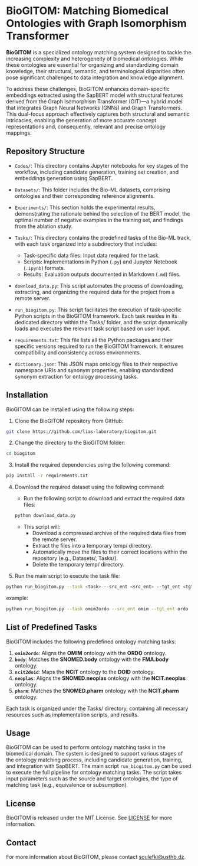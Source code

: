 # BioGITOM: Matching Biomedical Ontologies with Graph Isomorphism Transformer

**BioGITOM** is a specialized ontology matching system designed to tackle the increasing complexity and heterogeneity of biomedical ontologies. While these ontologies are essential for organizing and standardizing domain knowledge, their structural, semantic, and terminological disparities often pose significant challenges to data integration and knowledge alignment.

To address these challenges, BioGITOM enhances domain-specific embeddings extracted using the SapBERT model with structural features derived from the Graph Isomorphism Transformer (GIT)—a hybrid model that integrates Graph Neural Networks (GNNs) and Graph Transformers. This dual-focus approach effectively captures both structural and semantic intricacies, enabling the generation of more accurate concept representations and, consequently, relevant and precise ontology mappings.

## Repository Structure

- `Codes/`: This directory contains Jupyter notebooks for key stages of the workflow, including candidate generation, training set creation, and embeddings generation using SapBERT.
- `Datasets/`: This folder includes the Bio-ML datasets, comprising ontologies and their corresponding reference alignments.
- `Experiments/`: This section holds the experimental results, demonstrating the rationale behind the selection of the BERT model, the optimal number of negative examples in the training set, and findings from the ablation study.
- `Tasks/`: This directory contains the predefined tasks of the Bio-ML track, with each task organized into a subdirectory that includes:
  - Task-specific data files: Input data required for the task.
  - Scripts: Implementations in Python (`.py`) and Jupyter Notebook (`.ipynb`) formats.
  - Results: Evaluation outputs documented in Markdown (`.md`) files.

- `download_data.py`: This script automates the process of downloading, extracting, and organizing the required data for the project from a remote server. 
- `run_biogitom.py`: This script facilitates the execution of task-specific Python scripts in the BioGITOM framework. Each task resides in its dedicated directory within the Tasks/ folder, and the script dynamically loads and executes the relevant task script based on user input.
- `requirements.txt`: This file lists all the Python packages and their specific versions required to run the BioGITOM framework. It ensures compatibility and consistency across environments.
- `dictionary.json`: This JSON maps ontology files to their respective namespace URIs and synonym properties, enabling standardized synonym extraction for ontology processing tasks.


## Installation

BioGITOM can be installed using the following steps:

1. Clone the BioGITOM repository from GitHub:

```bash
git clone https://github.com/lias-laboratory/biogitom.git
```

2. Change the directory to the BioGITOM folder:

```bash
cd biogitom
```

3. Install the required dependencies using the following command:

```bash
pip install -r requirements.txt
```

4. Download the required dataset using the following command:

    - Run the following script to download and extract the required data files:

    ```bash
    python download_data.py
    ```
    - This script will:
        - Download a compressed archive of the required data files from the remote server.
        - Extract the files into a temporary temp/ directory.
        - Automatically move the files to their correct locations within the repository (e.g., Datasets/, Tasks/).
        - Delete the temporary temp/ directory.
5. Run the main script to execute the task file:

```bash
python run_biogitom.py --task <task> --src_ent <src_ent> --tgt_ent <tgt_ent>
```

example:

```bash
python run_biogitom.py --task omim2ordo --src_ent omim --tgt_ent ordo
```

## List of Predefined Tasks

BioGITOM includes the following predefined ontology matching tasks:

1. **`omim2ordo`**: Aligns the **OMIM** ontology with the **ORDO** ontology.  
2. **`body`**: Matches the **SNOMED.body** ontology with the **FMA.body** ontology.  
3. **`ncit2doid`**: Maps the **NCIT** ontology to the **DOID** ontology.  
4. **`neoplas`**: Aligns the **SNOMED.neoplas** ontology with the **NCIT.neoplas** ontology.  
5. **`pharm`**: Matches the **SNOMED.pharm** ontology with the **NCIT.pharm** ontology.
   
Each task is organized under the Tasks/ directory, containing all necessary resources such as implementation scripts, and results.

## Usage

BioGITOM can be used to perform ontology matching tasks in the biomedical domain. The system is designed to support various stages of the ontology matching process, including candidate generation, training, and integration with SapBERT. The main script `run_biogitom.py` can be used to execute the full pipeline for ontology matching tasks. The script takes input parameters such as the source and target ontologies, the type of matching task (e.g., equivalence or subsumption).

## License

BioGITOM is released under the MIT License. See [LICENSE](LICENSE) for more information.

## Contact

For more information about BioGITOM, please contact [soulefki@usthb.dz](mailto:soulefki@usthb.dz).
